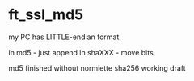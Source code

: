 # ft_ssl_md5

my PC has LITTLE-endian format

in md5 - just append
in shaXXX - move bits

md5 finished without normiette
sha256 working draft
